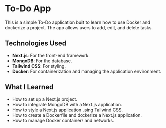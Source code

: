 # To-Do App

This is a simple To-Do application built to learn how to use Docker and dockerize a project. The app allows users to add, edit, and delete tasks.

## Technologies Used

- **Next.js**: For the front-end framework.
- **MongoDB**: For the database.
- **Tailwind CSS**: For styling.
- **Docker**: For containerization and managing the application environment.

## What I Learned

- How to set up a Next.js project.
- How to integrate MongoDB with a Next.js application.
- How to style a Next.js application using Tailwind CSS.
- How to create a Dockerfile and dockerize a Next.js application.
- How to manage Docker containers and networks.
